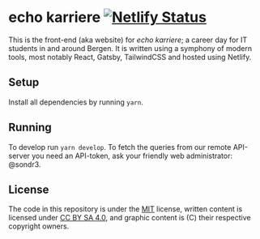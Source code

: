# echo karriere [![Netlify Status](https://api.netlify.com/api/v1/badges/7f4062ba-7f17-4dcf-87dd-39a963ae7ee2/deploy-status)](https://app.netlify.com/sites/echokarriere/deploys)

This is the front-end (aka website) for _echo karriere_; a career day for IT
students in and around Bergen. It is written using a symphony of modern tools,
most notably React, Gatsby, TailwindCSS and hosted using Netlify.

## Setup

Install all dependencies by running `yarn`.

## Running

To develop run `yarn develop`. To fetch the queries from our remote API-server
you need an API-token, ask your friendly web administrator: @sondr3.

## License

The code in this repository is under the [MIT](https://github.com/echo-uib/echo-karriere/blob/master/LICENSE)
license, written content is licensed under [CC BY SA 4.0](https://creativecommons.org/licenses/by-sa/4.0/),
and graphic content is (C) their respective copyright owners.
